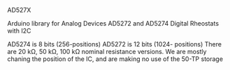 AD527X

Arduino library for Analog Devices AD5272 and AD5274 Digital Rheostats with I2C

AD5274 is 8 bits (256-positions)
AD5272 is 12 bits (1024- positions)
There are 20 kΩ, 50 kΩ, 100 kΩ nominal resistance versions.
We are mostly chaning the position of the IC, and are making no use of the 50-TP storage